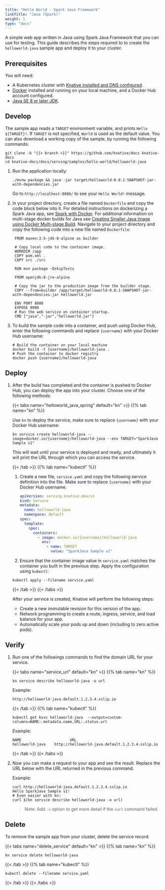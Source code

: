 ```yaml
---
title: "Hello World - Spark Java Framework"
linkTitle: "Java (Spark)"
weight: 1
type: "docs"
---
```


A simple web app written in Java using Spark Java Framework that you can use for
testing.
This guide describes the steps required to to create the `helloworld-java` sample app and deploy it to your cluster.

## Prerequisites

You will need:
- A Kubernetes cluster with [Knative installed and DNS configured](../../../../install/).
- [Docker](https://www.docker.com) installed and running on your local machine,
  and a Docker Hub account configured.
- [Java SE 8 or later JDK](http://www.oracle.com/technetwork/java/javase/downloads/index.html).

## Develop

The sample app reads a `TARGET` environment variable, and prints `Hello ${TARGET}!`.
If `TARGET` is not specified, `World` is used as the default value.
You can also download a working copy of the sample, by running the
following commands:

```shell
git clone -b "{{< branch >}}" https://github.com/knative/docs knative-docs
cd knative-docs/docs/serving/samples/hello-world/helloworld-java
```

1. Run the application locally:

   ```shell
   ./mvnw package && java -jar target/helloworld-0.0.1-SNAPSHOT-jar-with-dependencies.jar
   ```

   Go to `http://localhost:8080/` to see your `Hello World!` message.

1. In your project directory, create a file named `Dockerfile` and copy the code
   block below into it. For detailed instructions on dockerizing a Spark Java
   app, see [Spark with Docker](http://sparkjava.com/tutorials/docker). For
   additional information on multi-stage docker builds for Java see
   [Creating Smaller Java Image using Docker Multi-stage Build](https://github.com/arun-gupta/docker-java-multistage). Navigate to your project directory and copy the following code into a new file named `Dockerfile`:

   ```docker
    FROM maven:3.5-jdk-8-alpine as builder

    # Copy local code to the container image.
    WORKDIR /app
    COPY pom.xml .
    COPY src ./src

    RUN mvn package -DskipTests

    FROM openjdk:8-jre-alpine

    # Copy the jar to the production image from the builder stage.
    COPY --from=builder /app/target/helloworld-0.0.1-SNAPSHOT-jar-with-dependencies.jar helloworld.jar

    ENV PORT 8080
    EXPOSE 8080
    # Run the web service on container startup.
    CMD ["java","-jar","helloworld.jar"]
   ```

1. To build the sample code into a container, and push using Docker Hub, enter the following commands and replace `{username}` with your Docker Hub username:

   ```shell
   # Build the container on your local machine
   docker build -t {username}/helloworld-java .
   # Push the container to docker registry
   docker push {username}/helloworld-java
   ```

## Deploy

1. After the build has completed and the container is pushed to Docker Hub, you
   can deploy the app into your cluster. Choose one of the following methods:

   {{< tabs name="helloworld_java_spring" default="kn" >}}
   {{% tab name="kn" %}}

   Use `kn` to deploy the service, make sure to replace `{username}` with your Docker Hub username:

   ```shell
   kn service create helloworld-java --image=docker.io/{username}/helloworld-java --env TARGET="SparkJava Sample v1"
   ```

   This will wait until your service is deployed and ready, and ultimately it will print the URL through which you can access the service.

   {{< /tab >}}
   {{% tab name="kubectl" %}}

   1. Create a new file, `service.yaml` and copy the following service definition
      into the file. Make sure to replace `{username}` with your Docker Hub
      username.

      ```yaml
      apiVersion: serving.knative.dev/v1
      kind: Service
      metadata:
        name: helloworld-java
        namespace: default
      spec:
        template:
          spec:
            containers:
              - image: docker.io/{username}/helloworld-java
                env:
                  - name: TARGET
                    value: "SparkJava Sample v1"
      ```

   1. Ensure that the container image value in `service.yaml` matches the container you built in the previous step. Apply the configuration using `kubectl`:

   ```shell
   kubectl apply --filename service.yaml
   ```

   {{< /tab >}}
   {{< /tabs >}}

   After your service is created, Knative will perform the following steps:

   - Create a new immutable revision for this version of the app.
   - Network programming to create a route, ingress, service, and load balance
     for your app.
   - Automatically scale your pods up and down (including to zero active pods).

## Verify

1. Run one of the followings commands to find the domain URL for your service.

   {{< tabs name="service_url" default="kn" >}}
   {{% tab name="kn" %}}

   ```shell
   kn service describe helloworld-java -o url
   ```

   Example:

   ```shell
   http://helloworld-java.default.1.2.3.4.sslip.io
   ```
   {{< /tab >}}
   {{% tab name="kubectl" %}}
   ```shell
   kubectl get ksvc helloworld-java  --output=custom-columns=NAME:.metadata.name,URL:.status.url
   ```

   Example:

   ```shell
   NAME                      URL
   helloworld-java    http://helloworld-java.default.1.2.3.4.sslip.io
   ```

   {{< /tab >}}
   {{< /tabs >}}

1. Now you can make a request to your app and see the result. Replace
   the URL below with the URL returned in the previous command.

   Example:

   ```shell
   curl http://helloworld-java.default.1.2.3.4.sslip.io
   Hello SparkJava Sample v1!
   # Even easier with kn:
   curl $(kn service describe helloworld-java -o url)
   ```

   > Note: Add `-v` option to get more detail if the `curl` command failed.

## Delete

To remove the sample app from your cluster, delete the service record.

{{< tabs name="delete_service" default="kn" >}}
{{% tab name="kn" %}}
```shell
kn service delete helloworld-java
```
{{< /tab >}}
{{% tab name="kubectl" %}}
```shell
kubectl delete --filename service.yaml
```
{{< /tab >}}
{{< /tabs >}}
